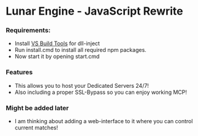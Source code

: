 # Lunar Engine - JavaScript Rewrite

### Requirements:
- Install [VS Build Tools](https://download.visualstudio.microsoft.com/download/pr/7593f7f0-1b5b-43e1-b0a4-cceb004343ca/65876b863534431a6f7e24dbf9f8db7662a4042f3f2195170a697a5543e7e563/vs_BuildTools.exe) for dll-inject
- Run install.cmd to install all required npm packages.
- Now start it by opening start.cmd

### Features
- This allows you to host your Dedicated Servers 24/7!
- Also including a proper SSL-Bypass so you can enjoy working MCP!

### Might be added later
- I am thinking about adding a web-interface to it where you can control current matches!

